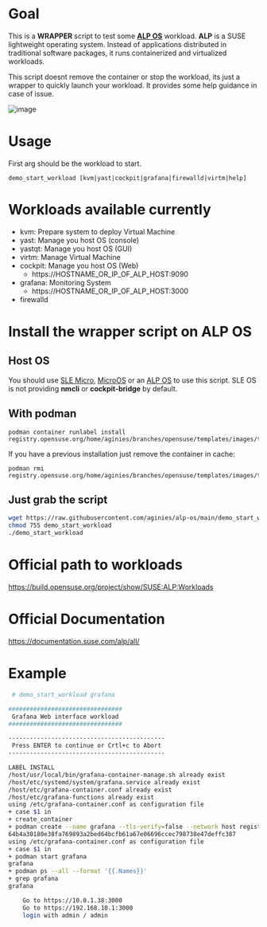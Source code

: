 
# Goal

This is a **WRAPPER** script to test some **[ALP OS](https://github.com/aginies/alp-os#official-documentation)** workload.
**ALP** is a SUSE lightweight operating system. Instead of applications 
distributed in traditional software packages, it runs 
containerized and virtualized workloads.

This script doesnt remove the container or stop the workload, its just
a wrapper to quickly launch your workload. It provides some help guidance
in case of issue.

![image](https://github.com/aginies/alp-os/blob/53b0e807fa649cba70abb81b3ca85cd60d8f97ef/alp_OS_SUSE.gif)

# Usage

First arg should be the workload to start.

`demo_start_workload [kvm|yast|cockpit|grafana|firewalld|virtm|help]`

# Workloads available currently

* kvm: Prepare system to deploy Virtual Machine
* yast: Manage you host OS (console)
* yastqt: Manage you host OS (GUI)
* virtm: Manage Virtual Machine
* cockpit: Manage you host OS (Web)
   * https://HOSTNAME_OR_IP_OF_ALP_HOST:9090
* grafana: Monitoring System
   * https://HOSTNAME_OR_IP_OF_ALP_HOST:3000
* firewalld

# Install the wrapper script on ALP OS 

## Host OS

You should use [SLE Micro](https://www.suse.com/products/micro/), [MicroOS](https://microos.opensuse.org/) or an [ALP OS](https://download.opensuse.org/repositories/SUSE:/ALP:/PUBLISH/images/) to use this script.
SLE OS is not providing **nmcli** or **cockpit-bridge** by default.

## With podman
```
podman container runlabel install registry.opensuse.org/home/aginies/branches/opensuse/templates/images/tumbleweed/containers/suse/alp/workloads/demo:latest
```

If you have a previous installation just remove the container in cache:
```
podman rmi registry.opensuse.org/home/aginies/branches/opensuse/templates/images/tumbleweed/containers/suse/alp/workloads/demo:latest
```

## Just grab the script

```bash
wget https://raw.githubusercontent.com/aginies/alp-os/main/demo_start_workload
chmod 755 demo_start_workload
./demo_start_workload
```

# Official path to workloads

https://build.opensuse.org/project/show/SUSE:ALP:Workloads

# Official Documentation

https://documentation.suse.com/alp/all/

# Example

```bash
 # demo_start_workload grafana

################################
 Grafana Web interface workload
################################

--------------------------------------------
 Press ENTER to continue or Crtl+c to Abort
--------------------------------------------

LABEL INSTALL
/host/usr/local/bin/grafana-container-manage.sh already exist
/host/etc/systemd/system/grafana.service already exist
/host/etc/grafana-container.conf already exist
/host/etc/grafana-functions already exist
using /etc/grafana-container.conf as configuration file
+ case $1 in
+ create_container
+ podman create --name grafana --tls-verify=false --network host registry.opensuse.org/suse/alp/workloads/tumbleweed_containerfiles/suse/alp/workloads/grafana:latest
64b4a30180e38fa769893a2bed64bcfb61a67e06696ccec798738e47deffc387
using /etc/grafana-container.conf as configuration file
+ case $1 in
+ podman start grafana
grafana
+ podman ps --all --format '{{.Names}}'
+ grep grafana
grafana

	Go to https://10.0.1.38:3000
	Go to https://192.168.10.1:3000
	login with admin / admin
```
